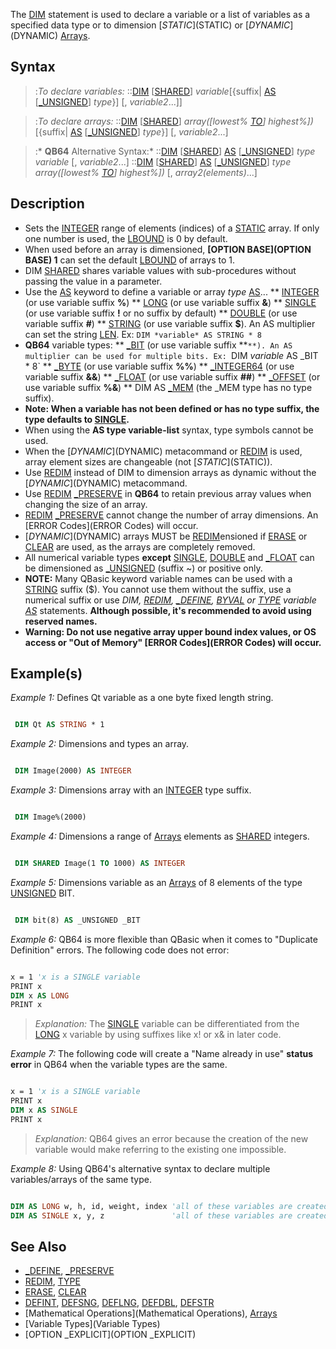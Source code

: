 The [DIM](DIM) statement is used to declare a variable or a list of variables as a specified data type or to dimension [$STATIC]($STATIC) or [$DYNAMIC]($DYNAMIC) [Arrays](Arrays).


## Syntax

> :*To declare variables:*
> ::[DIM](DIM) [[SHARED](SHARED)] *variable*[{suffix| [AS](AS) [[_UNSIGNED](_UNSIGNED)] *type*}] [, *variable2*...]]

> :*To declare arrays:*
> ::[DIM](DIM) [[SHARED](SHARED)] *array([lowest% [TO](TO)] highest%])*[{suffix| [AS](AS) [[_UNSIGNED](_UNSIGNED)] *type*}] [, *variable2*...]

> :* **QB64** Alternative Syntax:*
> ::[DIM](DIM) [[SHARED](SHARED)] [AS](AS) [[_UNSIGNED](_UNSIGNED)] *type* *variable*  [, *variable2*...]
> ::[DIM](DIM) [[SHARED](SHARED)] [AS](AS) [[_UNSIGNED](_UNSIGNED)] *type* *array([lowest% [TO](TO)] highest%])* [, *array2(elements)*...]


## Description

* Sets the [INTEGER](INTEGER) range of elements (indices) of a [STATIC](STATIC) array. If only one number is used, the [LBOUND](LBOUND) is 0 by default. 
* When used before an array is dimensioned, **[OPTION BASE](OPTION BASE) 1** can set the default [LBOUND](LBOUND) of arrays to 1.
* DIM [SHARED](SHARED) shares variable values with sub-procedures without passing the value in a parameter.
* Use the [AS](AS) keyword to define a variable or array *type* [AS](AS)...
** [INTEGER](INTEGER) (or use variable suffix **%**)
** [LONG](LONG) (or use variable suffix **&**)
** [SINGLE](SINGLE) (or use variable suffix **!** or no suffix by default)
** [DOUBLE](DOUBLE) (or use variable suffix **#**)
** [STRING](STRING) (or use variable suffix **$**). An AS multiplier can set the string [LEN](LEN). Ex: `DIM *variable* AS STRING * 8`
* **QB64** variable types: 
** [_BIT](_BIT) (or use variable suffix **`**). An AS multiplier can be used for multiple bits. Ex: `DIM *variable* AS _BIT * 8`
** [_BYTE](_BYTE) (or use variable suffix **%%**)
** [_INTEGER64](_INTEGER64) (or use variable suffix **&&**)
** [_FLOAT](_FLOAT) (or use variable suffix **##**)
** [_OFFSET](_OFFSET) (or use variable suffix **%&**)
** DIM AS [_MEM](_MEM) (the _MEM type has no type suffix).
* **Note: When a variable has not been defined or has no type suffix, the type defaults to [SINGLE](SINGLE).**
* When using the **AS type variable-list** syntax, type symbols cannot be used.
* When the [$DYNAMIC]($DYNAMIC) metacommand or [REDIM](REDIM) is used, array element sizes are changeable (not [$STATIC]($STATIC)).
* Use [REDIM](REDIM) instead of DIM to dimension arrays as dynamic without the [$DYNAMIC]($DYNAMIC) metacommand.
* Use [REDIM](REDIM) [_PRESERVE](_PRESERVE) in **QB64** to retain previous array values when changing the size of an array. 
* [REDIM](REDIM) [_PRESERVE](_PRESERVE) cannot change the number of array dimensions. An [ERROR Codes](ERROR Codes) will occur.
* [$DYNAMIC]($DYNAMIC) arrays MUST be [REDIM](REDIM)ensioned if [ERASE](ERASE) or [CLEAR](CLEAR) are used, as the arrays are completely removed.
* All numerical variable types **except** [SINGLE](SINGLE), [DOUBLE](DOUBLE) and [_FLOAT](_FLOAT) can be dimensioned as [_UNSIGNED](_UNSIGNED) (suffix ~) or positive only.
* **NOTE:** Many QBasic keyword variable names can be used with a [STRING](STRING) suffix ($). You cannot use them without the suffix, use a numerical suffix or use *DIM, [REDIM](REDIM), [_DEFINE](_DEFINE), [BYVAL](BYVAL) or [TYPE](TYPE) variable [AS](AS)* statements. **Although possible, it's recommended to avoid using reserved names.**
* **Warning: Do not use negative array upper bound index values, or OS access or "Out of Memory" [ERROR Codes](ERROR Codes) will occur.**


## Example(s)

*Example 1:* Defines Qt variable as a one byte fixed length string.

```vb

 DIM Qt AS STRING * 1 

```

*Example 2:* Dimensions and types an array. 

```vb

 DIM Image(2000) AS INTEGER

```

*Example 3:* Dimensions array with an [INTEGER](INTEGER) type suffix.

```vb

 DIM Image%(2000)  

```

*Example 4:* Dimensions a range of [Arrays](Arrays) elements as [SHARED](SHARED) integers.

```vb

 DIM SHARED Image(1 TO 1000) AS INTEGER 

```

*Example 5:* Dimensions variable as an [Arrays](Arrays) of 8 elements of the type [UNSIGNED](UNSIGNED) BIT.

```vb

 DIM bit(8) AS _UNSIGNED _BIT 

```


*Example 6:* QB64 is more flexible than QBasic when it comes to "Duplicate Definition" errors. The following code does not error:

```vb

x = 1 'x is a SINGLE variable
PRINT x
DIM x AS LONG
PRINT x 

```
>  *Explanation:* The [SINGLE](SINGLE) variable can be differentiated from the [LONG](LONG) x variable by using suffixes like x! or x& in later code.


*Example 7:* The following code will create a "Name already in use" **status error** in QB64 when the variable types are the same.

```vb

x = 1 'x is a SINGLE variable
PRINT x
DIM x AS SINGLE
PRINT x 

```
>  *Explanation:* QB64 gives an error because the creation of the new variable would make referring to the existing one impossible.


*Example 8:* Using QB64's alternative syntax to declare multiple variables/arrays of the same type.

```vb

DIM AS LONG w, h, id, weight, index 'all of these variables are created as type LONG
DIM AS SINGLE x, y, z               'all of these variables are created as type SINGLE

```


## See Also

* [_DEFINE](_DEFINE), [_PRESERVE](_PRESERVE)
* [REDIM](REDIM), [TYPE](TYPE)
* [ERASE](ERASE), [CLEAR](CLEAR)
* [DEFINT](DEFINT), [DEFSNG](DEFSNG), [DEFLNG](DEFLNG), [DEFDBL](DEFDBL), [DEFSTR](DEFSTR)
* [Mathematical Operations](Mathematical Operations), [Arrays](Arrays)
* [Variable Types](Variable Types)
* [OPTION _EXPLICIT](OPTION _EXPLICIT)




